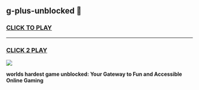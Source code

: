 
## g-plus-unblocked 👋
<h3>
<a href="https://premium.freeplayer.one?title=g-plus-unblocked&ref=14F">CLICK TO PLAY</a></h3>
<hr>

<h3>
<a href="https://premium.freeplayer.one?title=g-plus-unblocked&ref=14F">CLICK 2 PLAY</a>
  
</h3>

<a href="https://premium.freeplayer.one?title=g-plus-unblocked&ref=12F/"><img src="https://clearcache.store/games.png"></a>


**worlds hardest game unblocked: Your Gateway to Fun and Accessible Online Gaming**
